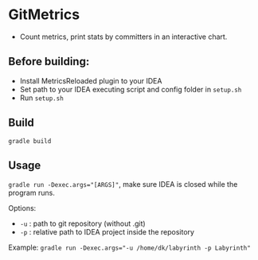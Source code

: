 # GitMetrics
* Count metrics, print stats by committers in an interactive chart.

## Before building:
* Install MetricsReloaded plugin to your IDEA
* Set path to your IDEA executing script and config folder in `setup.sh`
* Run `setup.sh`

## Build
`gradle build`

## Usage
`gradle run -Dexec.args="[ARGS]"`, make sure IDEA is closed while the program runs.

Options:
* `-u` : path to git repository (without .git)
* `-p` : relative path to IDEA project inside the repository

Example: `gradle run -Dexec.args="-u /home/dk/labyrinth -p Labyrinth"`
